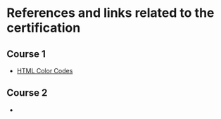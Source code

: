 # References and links related to the certification

## Course 1
- [HTML Color Codes](https://htmlcolorcodes.com/)

## Course 2
- 